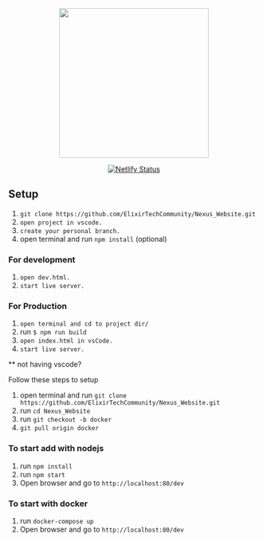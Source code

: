 <div align="center">

<img src="https://user-images.githubusercontent.com/76155456/184479063-bf2827fb-3c48-4f10-8692-e763e01dff1d.svg" width="300px"/>

[![Netlify Status](https://api.netlify.com/api/v1/badges/8269b73b-ad77-425e-b027-76299676e5c7/deploy-status)](https://app.netlify.com/sites/hacknexus/deploys)

</div>

## Setup

1. `git clone https://github.com/ElixirTechCommunity/Nexus_Website.git`
2. `open project in vscode.`
3. `create your personal branch.`
4. open terminal and run `npm install` (optional)

### For development

1. `open dev.html.`
2. `start live server.`

### For Production

1. `open terminal and cd to project dir/`
2. run `$ npm run build`
3. `open index.html in vsCode.`
4. `start live server.`

\*\* not having vscode?

Follow these steps to setup

1. open terminal and run `git clone https://github.com/ElixirTechCommunity/Nexus_Website.git`
2. run `cd Nexus_Website`
3. run `git checkout -b docker`
4. `git pull origin docker`

### To start add with nodejs

1. run `npm install`
2. run `npm start`
3. Open browser and go to `http://localhost:80/dev`

### To start with docker

1. run `docker-compose up`
2. Open browser and go to `http://localhost:80/dev`
